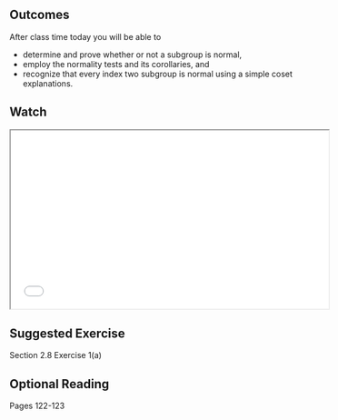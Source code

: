 ## Outcomes
After class time today you will be able to

* determine and prove whether or not a subgroup is normal,
* employ the normality tests and its corollaries, and
* recognize that every index two subgroup is normal using a simple coset explanations.

## Watch

<iframe src="//www.youtube.com/embed/eK0lc7cOBkY" width="560" height="314" allowfullscreen="allowfullscreen" data-mce-fragment="1"></iframe>

## Suggested Exercise

Section 2.8 Exercise 1(a)

## Optional Reading

Pages 122-123